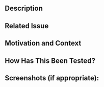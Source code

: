 <!--- Provide a general summary of your changes in the Title above in Conventional Commits format. -->
<!--- More information here: https://www.conventionalcommits.org/en/v1.0.0/ -->

## Description

<!--- Describe your changes in detail -->

## Related Issue

<!--- If this PR relates to an issue, please specify. -->
<!--- Use "Closes: #<issue-number>" to specify an issue that is being resolved by this PR. -->
<!--- Use "Relates: #<issue-number>" to specify a relation to an issue, -->
<!--- this also applies if this PR closes an issue partially. -->

## Motivation and Context

<!--- Why is this change required? What problem does it solve? -->
<!--- If it fixes an open issue, please link to the issue here. -->

## How Has This Been Tested?

<!--- Please describe in detail how you tested your changes. -->
<!--- Include details of your testing environment and the tests you ran to -->
<!--- see how your change affects other areas of the code, etc. -->

## Screenshots (if appropriate):

